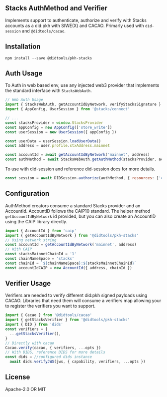 ## Stacks AuthMethod and Verifier

Implements support to authenticate, authorize and verify with Stacks accounts as a did:pkh with SIWE(X) and CACAO.
Primarly used with `did-session` and `@didtools/cacao`.

## Installation

```
npm install --save @didtools/pkh-stacks
```

## Auth Usage

To Auth in web based env, use any injected web3 provider that implements the standard interface with `StacksWebAuth`.

```ts
// Web Auth Usage
import { StacksWebAuth, getAccountIdByNetwork, verifyStacksSignature } from '@didtools/pkh-stacks'
import { AppConfig, UserSession } from '@stacks/connect'

// ...
const stacksProvider = window.StacksProvider
const appConfig = new AppConfig(['store_write'])
const userSession = new UserSession({ appConfig })

const userData = userSession.loadUserData()
const address = user.profile.stxAddress.mainnet

const accountId = await getAccountIdByNetwork('mainnet', address)
const authMethod = await StacksWebAuth.getAuthMethod(stacksProvider, accountId, publicKey)
```

To use with did-session and reference did-session docs for more details.

```js
const session = await DIDSession.authorize(authMethod, { resources: ['ceramic://*'] })
```

## Configuration

AuthMethod creators consume a standard Stacks provider and an AccountId. AccountID follows the CAIP10 standard. The helper method `getAccountIdByNetwork` id provided, but you can also create an AccountID using the CAIP library directly.

```js
import { AccountId } from 'caip'
import { getAccountIdByNetwork } from '@didtools/pkh-stacks'
// Using network string
const accountId = getAccountIdByNetwork('mainnet', address)
// With CAIP
const stacksMainnetChainId = '1'
const chainNameSpace = 'stacks'
const chainId = `${chainNameSpace}:${stacksMainnetChainId}`
const accountIdCAIP = new AccountId({ address, chainId })
```

## Verifier Usage

Verifiers are needed to verify different did:pkh signed payloads using CACAO. Libraries that need them will
consume a verifiers map allowing your to register the verifiers you want to support.

```ts
import { Cacao } from '@didtools/cacao'
import { getStacksVerifier } from '@didtools/pkh-stacks'
import { DID } from 'dids'
const verifiers = {
  ...getStacksVerifier(),
}
// Directly with cacao
Cacao.verify(cacao, { verifiers, ...opts })
// With DIDS, reference DIDS for more details
const dids = //configured dids instance
  await dids.verifyJWS(jws, { capability, verifiers, ...opts })
```

## License

Apache-2.0 OR MIT
